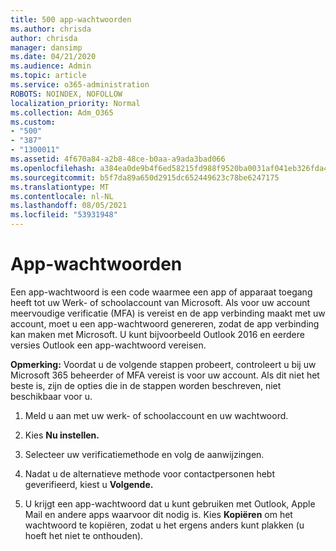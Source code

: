 ```yaml
---
title: 500 app-wachtwoorden
ms.author: chrisda
author: chrisda
manager: dansimp
ms.date: 04/21/2020
ms.audience: Admin
ms.topic: article
ms.service: o365-administration
ROBOTS: NOINDEX, NOFOLLOW
localization_priority: Normal
ms.collection: Adm_O365
ms.custom:
- "500"
- "387"
- "1300011"
ms.assetid: 4f670a84-a2b8-48ce-b0aa-a9ada3bad066
ms.openlocfilehash: a384ea0de9b4f6ed58215fd988f9520ba0031af041eb326fda467b80d28406ee
ms.sourcegitcommit: b5f7da89a650d2915dc652449623c78be6247175
ms.translationtype: MT
ms.contentlocale: nl-NL
ms.lasthandoff: 08/05/2021
ms.locfileid: "53931948"
---
```

# <a name="app-passwords"></a>App-wachtwoorden

Een app-wachtwoord is een code waarmee een app of apparaat toegang heeft tot uw Werk- of schoolaccount van Microsoft. Als voor uw account meervoudige verificatie (MFA) is vereist en de app verbinding maakt met uw account, moet u een app-wachtwoord genereren, zodat de app verbinding kan maken met Microsoft. U kunt bijvoorbeeld Outlook 2016 en eerdere versies Outlook een app-wachtwoord vereisen.

 **Opmerking:** Voordat u de volgende stappen probeert, controleert u bij uw Microsoft 365 beheerder of MFA vereist is voor uw account. Als dit niet het beste is, zijn de opties die in de stappen worden beschreven, niet beschikbaar voor u.

1. Meld u aan met uw werk- of schoolaccount en uw wachtwoord.

2. Kies **Nu instellen.**

3. Selecteer uw verificatiemethode en volg de aanwijzingen.

4. Nadat u de alternatieve methode voor contactpersonen hebt geverifieerd, kiest u **Volgende.**

5. U krijgt een app-wachtwoord dat u kunt gebruiken met Outlook, Apple Mail en andere apps waarvoor dit nodig is. Kies **Kopiëren** om het wachtwoord te kopiëren, zodat u het ergens anders kunt plakken (u hoeft het niet te onthouden).

